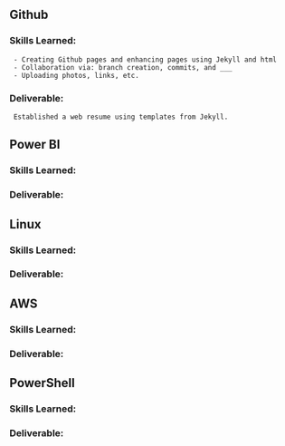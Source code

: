 
## Github
### Skills Learned:
     - Creating Github pages and enhancing pages using Jekyll and html
     - Collaboration via: branch creation, commits, and ___
     - Uploading photos, links, etc.

### Deliverable: 
     Established a web resume using templates from Jekyll.

## Power BI
### Skills Learned:

### Deliverable:

## Linux
### Skills Learned:

### Deliverable:

## AWS
### Skills Learned:

### Deliverable:

## PowerShell
### Skills Learned:

### Deliverable:

